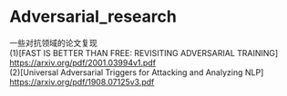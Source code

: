 # Adversarial_research
一些对抗领域的论文复现  
(1)[FAST IS BETTER THAN FREE: REVISITING ADVERSARIAL TRAINING] <https://arxiv.org/pdf/2001.03994v1.pdf>  
(2)[Universal Adversarial Triggers for Attacking and Analyzing NLP] <https://arxiv.org/pdf/1908.07125v3.pdf>  
